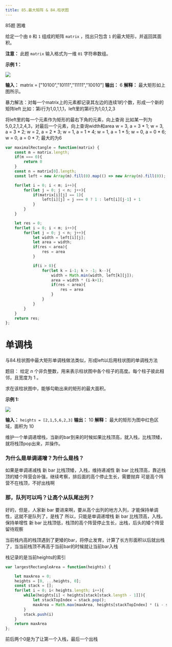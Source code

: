 ```yaml
---
title: 85.最大矩阵 & 84.柱状图
---
```

85题 困难

给定一个由 `0` 和 `1` 组成的矩阵 `matrix` ，找出只包含 `1` 的最大矩形，并返回其面积。

**注意：** 此题 `matrix` 输入格式为一维 `01` 字符串数组。

**示例 1：**

![](https://assets.leetcode.com/uploads/2020/09/14/maximal.jpg)

**输入：** matrix = ["10100","10111","11111","10010"]
**输出：** 6
**解释：** 最大矩形如上图所示。

暴力解法：对每一个matrix上的元素都记录其左边的连续1的个数，形成一个新的矩阵left
比如：第i行为1,0,1,1,1，left里的第i行为1,0,1,2,3

将left里的每一个元素作为矩形的最右下角的元素，向上查询
比如某一列为5,0,2,1,2,4,3，对最后一个元素，向上查询width和area
w = 3, a = 3 * 1;
w = 3, a = 3 * 2;
w = 2, a = 2 * 3;
w = 1, a = 1 * 4;
w = 1, a = 1 * 5;
w = 0, a = 0 * 6;
w = 0, a = 0 * 7;
最大的为6

```js
var maximalRectangle = function(matrix) {
    const m = matrix.length;
    if(m === 0){
        return 0
    }
    const n = matrix[0].length;
    const left = new Array(m).fill(0).map(() => new Array(n).fill(0));

    for(let i = 0; i < m; i++){
        for(let j = 0; j < n; j++){
            if(matrix[i][j] == 1){
                left[i][j] = j === 0 ? 1 : left[i][j-1] + 1
            }
        }
    }

    let res = 0;
    for(let i = 0; i < m; i++){
        for(let j = 0; j < n; j++){
            let width = left[i][j];
            let area = width;
            if(res < area){
                res = area
            }

            if(i > 0){
                for(let k = i-1; k > -1; k--){
                    width = Math.min(width, left[k][j]);
                    area = width * (i-k+1);
                    if(res < area){
                        res = area
                    }
                }
            }
        }
    }
    return res;
};
```

# 单调栈

与84.柱状图中最大矩形单调栈做法类似，形成left以后用柱状图的单调栈方法

题目：
给定 _n_ 个非负整数，用来表示柱状图中各个柱子的高度。每个柱子彼此相邻，且宽度为 1 。

求在该柱状图中，能够勾勒出来的矩形的最大面积。

**示例 1:**

![](https://assets.leetcode.com/uploads/2021/01/04/histogram.jpg)

**输入：** `heights = [2,1,5,6,2,3]`
**输出：** 10
**解释：** 最大的矩形为图中红色区域，面积为 10

维护一个单调递增栈，当新的bar到来的时候如果比栈顶高，就入栈，比栈顶矮，就将栈顶pop出来，并操作。

### 为什么是单调递增？为什么是栈？
如果是单调递减栈
新 bar 比栈顶矮，入栈，维持递减性
新 bar 比栈顶高，靠近栈顶的矮个阵营会补强，继续考察，排后面的高个停止生长，需要抛弃
可是高个阵营不在栈顶，不好出栈啊
### 那，队列可以吗？让高个从队尾出列？
好的，但是，人家新 bar 要进来啊，要从高个出列的地方入列，才能保持单调性，这就不是队列了，是栈了
所以，只能是单调递增栈
新 bar 比栈顶高，入栈，保持单增性
新 bar 比栈顶低，栈顶的高个阵营停止生长，出栈，后头的矮个阵营留待观察


当前栈内高的栈顶遇到了更矮的bar，将停止发育，计算了长方形面积以后就出栈了，当当前栈顶不再高于当前bar的时候就让当前bar入栈

栈记录的是当前heights的索引
```js
var largestRectangleArea = function(heights) {

    let maxArea = 0;
    heights = [0, ...heights, 0];
    const stack = [];
    for(let i = 0; i< heights.length; i++){
        while(heights[i] < heights[stack[stack.length - 1]]){
            let stackTopIndex = stack.pop();
            maxArea = Math.max(maxArea, heights[stackTopIndex] * (i - stack[stack.length - 1] - 1))
        }
        stack.push(i)
    }
    return maxArea
};
```
前后两个0是为了让第一个入栈，最后一个出栈
